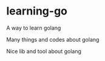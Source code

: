 # learning-go
A way to learn golang

Many things and codes about golang

Nice lib and tool about golang
